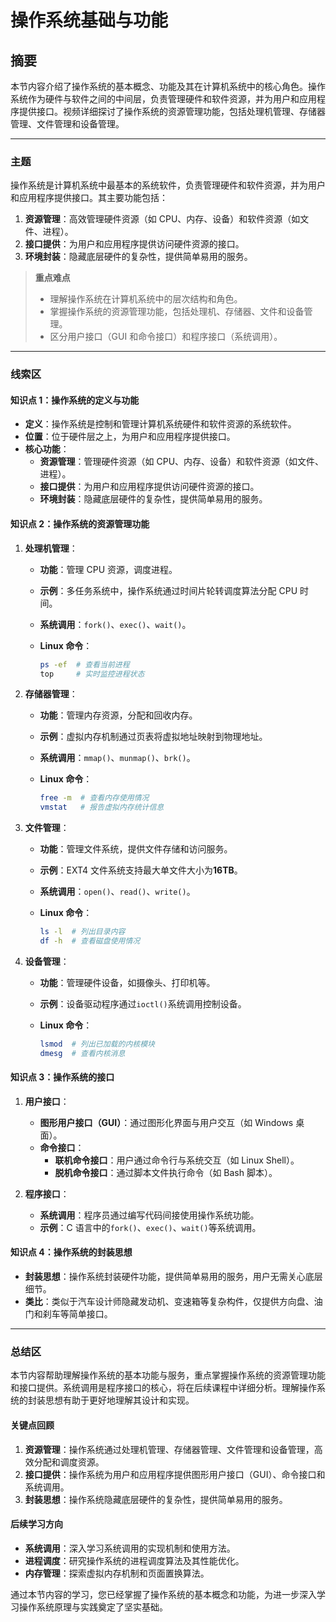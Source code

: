# **操作系统基础与功能**

## **摘要**

本节内容介绍了操作系统的基本概念、功能及其在计算机系统中的核心角色。操作系统作为硬件与软件之间的中间层，负责管理硬件和软件资源，并为用户和应用程序提供接口。视频详细探讨了操作系统的资源管理功能，包括处理机管理、存储器管理、文件管理和设备管理。

---

### **主题**

操作系统是计算机系统中最基本的系统软件，负责管理硬件和软件资源，并为用户和应用程序提供接口。其主要功能包括：

1. **资源管理**：高效管理硬件资源（如 CPU、内存、设备）和软件资源（如文件、进程）。
2. **接口提供**：为用户和应用程序提供访问硬件资源的接口。
3. **环境封装**：隐藏底层硬件的复杂性，提供简单易用的服务。

> **重点难点**
>
> - 理解操作系统在计算机系统中的层次结构和角色。
> - 掌握操作系统的资源管理功能，包括处理机、存储器、文件和设备管理。
> - 区分用户接口（GUI 和命令接口）和程序接口（系统调用）。

---

### **线索区**

#### **知识点 1：操作系统的定义与功能**

- **定义**：操作系统是控制和管理计算机系统硬件和软件资源的系统软件。
- **位置**：位于硬件层之上，为用户和应用程序提供接口。
- **核心功能**：
  - **资源管理**：管理硬件资源（如 CPU、内存、设备）和软件资源（如文件、进程）。
  - **接口提供**：为用户和应用程序提供访问硬件资源的接口。
  - **环境封装**：隐藏底层硬件的复杂性，提供简单易用的服务。

#### **知识点 2：操作系统的资源管理功能**

1. **处理机管理**：

   - **功能**：管理 CPU 资源，调度进程。
   - **示例**：多任务系统中，操作系统通过时间片轮转调度算法分配 CPU 时间。
   - **系统调用**：`fork()`、`exec()`、`wait()`。
   - **Linux 命令**：

     ```bash
     ps -ef  # 查看当前进程
     top     # 实时监控进程状态
     ```

2. **存储器管理**：

   - **功能**：管理内存资源，分配和回收内存。
   - **示例**：虚拟内存机制通过页表将虚拟地址映射到物理地址。
   - **系统调用**：`mmap()`、`munmap()`、`brk()`。
   - **Linux 命令**：

     ```bash
     free -m  # 查看内存使用情况
     vmstat   # 报告虚拟内存统计信息
     ```

3. **文件管理**：

   - **功能**：管理文件系统，提供文件存储和访问服务。
   - **示例**：EXT4 文件系统支持最大单文件大小为**16TB**。
   - **系统调用**：`open()`、`read()`、`write()`。
   - **Linux 命令**：

     ```bash
     ls -l  # 列出目录内容
     df -h  # 查看磁盘使用情况
     ```

4. **设备管理**：
   - **功能**：管理硬件设备，如摄像头、打印机等。
   - **示例**：设备驱动程序通过`ioctl()`系统调用控制设备。
   - **Linux 命令**：

     ```bash
     lsmod  # 列出已加载的内核模块
     dmesg  # 查看内核消息
     ```

#### **知识点 3：操作系统的接口**

1. **用户接口**：

   - **图形用户接口（GUI）**：通过图形化界面与用户交互（如 Windows 桌面）。
   - **命令接口**：
     - **联机命令接口**：用户通过命令行与系统交互（如 Linux Shell）。
     - **脱机命令接口**：通过脚本文件执行命令（如 Bash 脚本）。

2. **程序接口**：
   - **系统调用**：程序员通过编写代码间接使用操作系统功能。
   - **示例**：C 语言中的`fork()`、`exec()`、`wait()`等系统调用。

#### **知识点 4：操作系统的封装思想**

- **封装思想**：操作系统封装硬件功能，提供简单易用的服务，用户无需关心底层细节。
- **类比**：类似于汽车设计师隐藏发动机、变速箱等复杂构件，仅提供方向盘、油门和刹车等简单接口。

---

### **总结区**

本节内容帮助理解操作系统的基本功能与服务，重点掌握操作系统的资源管理功能和接口提供。系统调用是程序接口的核心，将在后续课程中详细分析。理解操作系统的封装思想有助于更好地理解其设计和实现。

#### **关键点回顾**

1. **资源管理**：操作系统通过处理机管理、存储器管理、文件管理和设备管理，高效分配和调度资源。
2. **接口提供**：操作系统为用户和应用程序提供图形用户接口（GUI）、命令接口和系统调用。
3. **封装思想**：操作系统隐藏底层硬件的复杂性，提供简单易用的服务。

#### **后续学习方向**

- **系统调用**：深入学习系统调用的实现机制和使用方法。
- **进程调度**：研究操作系统的进程调度算法及其性能优化。
- **内存管理**：探索虚拟内存机制和页面置换算法。

通过本节内容的学习，您已经掌握了操作系统的基本概念和功能，为进一步深入学习操作系统原理与实践奠定了坚实基础。
